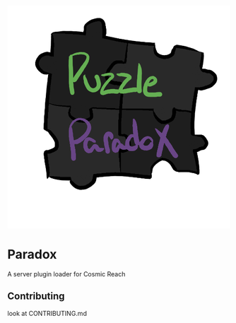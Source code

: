 ![Paradox Logo](github/Logo.png)

# Paradox
A server plugin loader for Cosmic Reach

## Contributing
look at CONTRIBUTING.md
